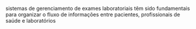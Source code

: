 sistemas de gerenciamento de exames laboratoriais têm sido fundamentais para organizar o fluxo de informações entre pacientes, profissionais de saúde e laboratórios
